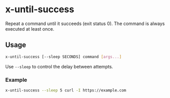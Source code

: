 # x-until-success

Repeat a command until it succeeds (exit status 0). The command is
always executed at least once.

## Usage

```bash
x-until-success [--sleep SECONDS] command [args...]
```

Use `--sleep` to control the delay between attempts.

### Example

```bash
x-until-success --sleep 5 curl -I https://example.com
```

<!-- vim: set ft=markdown spell spelllang=en_us cc=80 : -->
